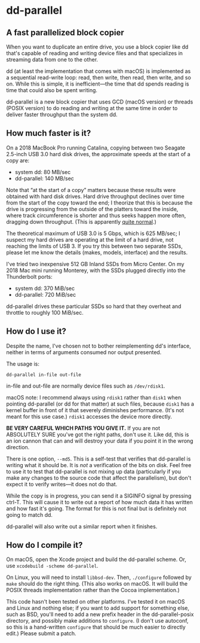 # dd-parallel
## A fast parallelized block copier

When you want to duplicate an entire drive, you use a block copier like dd that's capable of reading and writing device files and that specializes in streaming data from one to the other.

dd (at least the implementation that comes with macOS) is implemented as a sequential read-write loop: read, then write, then read, then write, and so on. While this is simple, it is inefficient—the time that dd spends reading is time that could also be spent writing.

dd-parallel is a new block copier that uses GCD (macOS version) or threads (POSIX version) to do reading and writing at the same time in order to deliver faster throughput than the system dd.

## How much faster is it?

On a 2018 MacBook Pro running Catalina, copying between two Seagate 2.5-inch USB 3.0 hard disk drives, the approximate speeds at the start of a copy are:

- system dd: 80 MB/sec
- dd-parallel: 140 MB/sec

Note that “at the start of a copy” matters because these results were obtained with hard disk drives. Hard drive throughput declines over time from the start of the copy toward the end; I theorize that this is because the drive is progressing from the outside of the platters toward the inside, where track circumference is shorter and thus seeks happen more often, dragging down throughput. (This is apparently [quite normal](https://www.tomshardware.com/reviews/understanding-hard-drive-performance,1557-9.html).)

The theoretical maximum of USB 3.0 is 5 Gbps, which is 625 MB/sec; I suspect my hard drives are operating at the limit of a hard drive, not reaching the limits of USB 3. If you try this between two separate SSDs, please let me know the details (makes, models, interface) and the results.

I've tried two inexpensive 512 GB Inland SSDs from Micro Center. On my 2018 Mac mini running Monterey, with the SSDs plugged directly into the Thunderbolt ports:

- system dd: 370 MiB/sec 
- dd-parallel: 720 MiB/sec

dd-parallel drives these particular SSDs so hard that they overheat and throttle to roughly 100 MiB/sec.

## How do I use it?

Despite the name, I've chosen not to bother reimplementing dd's interface, neither in terms of arguments consumed nor output presented.

The usage is:

	dd-parallel in-file out-file
	
in-file and out-file are normally device files such as `/dev/rdisk1`.

macOS note: I recommend always using `rdisk1` rather than `disk1` when pointing dd-parallel (or dd for that matter) at such files, because `disk1` has a kernel buffer in front of it that severely diminishes performance. (It's not meant for this use case.) `rdisk1` accesses the device more directly.

**BE VERY CAREFUL WHICH PATHS YOU GIVE IT.** If you are not ABSOLUTELY SURE you've got the right paths, don't use it. Like dd, this is an ion cannon that can and will destroy your data if you point it in the wrong direction.

There is one option, `--md5`. This is a self-test that verifies that dd-parallel is writing what it should be. It is *not* a verification of the bits on disk. Feel free to use it to test that dd-parallel is not mixing up data (particularly if you make any changes to the source code that affect the parallelism), but don't expect it to verify writes—it does not do that.

While the copy is in progress, you can send it a SIGINFO signal by pressing ctrl-T. This will cause it to write out a report of how much data it has written and how fast it's going. The format for this is not final but is definitely not going to match dd.

dd-parallel will also write out a similar report when it finishes.

## How do I compile it?

On macOS, open the Xcode project and build the dd-parallel scheme. Or, use `xcodebuild -scheme dd-parallel`.

On Linux, you will need to install `libbsd-dev`. Then, `./configure` followed by `make` should do the right thing. (This also works on macOS. It will build the POSIX threads implementation rather than the Cocoa implementation.)

This code hasn't been tested on other platforms. I've tested it on macOS and Linux and nothing else; if you want to add support for something else, such as BSD, you'll need to add a new prefix header in the dd-parallel-posix directory, and possibly make additions to `configure`. (I don't use autoconf, so this is a hand-written `configure` that should be much easier to directly edit.) Please submit a patch.
